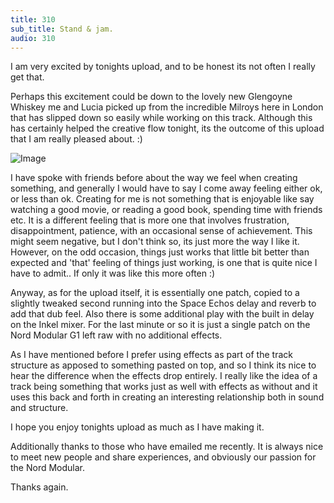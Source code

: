 ```yaml
---
title: 310
sub_title: Stand & jam.
audio: 310
---
```

I am very excited by tonights upload, and to be honest its not often I really get that.

Perhaps this excitement could be down to the lovely new Glengoyne Whiskey me and Lucia picked up from the incredible Milroys here in London that has slipped down so easily while working on this track. Although this has certainly helped the creative flow tonight, its the outcome of this upload that I am really pleased about. :)

![Image](/assets/img/Snd-310.jpg)

I have spoke with friends before about the way we feel when creating something, and generally I would have to say I come away feeling either ok, or less than ok. Creating for me is not something that is enjoyable like say watching a good movie, or reading a good book, spending time with friends etc. It is a different feeling that is more one that involves frustration, disappointment, patience, with an occasional sense of achievement. This might seem negative, but I don't think so, its just more the way I like it. However, on the odd occasion, things just works that little bit better than expected and 'that' feeling of things just working, is one that is quite nice I have to admit.. If only it was like this more often :)

Anyway, as for the upload itself, it is essentially one patch, copied to a slightly tweaked second running into the Space Echos delay and reverb to add that dub feel. Also there is some additional play with the built in delay on the Inkel mixer. For the last minute or so it is just a single patch on the Nord Modular G1 left raw with no additional effects.

As I have mentioned before I prefer using effects as part of the track structure as apposed to something pasted on top, and so I think its nice to hear the difference when the effects drop entirely. I really like the idea of a track being something that works just as well with effects as without and it uses this back and forth in creating an interesting relationship both in sound and structure.

I hope you enjoy tonights upload as much as I have making it.

Additionally thanks to those who have emailed me recently. It is always nice to meet new people and share experiences, and obviously our passion for the Nord Modular.

Thanks again.